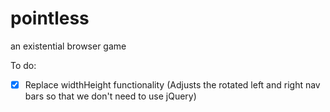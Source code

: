 # pointless
an existential browser game

To do:
- [x] Replace widthHeight functionality (Adjusts the rotated left and right nav bars so that we don't need to use jQuery)